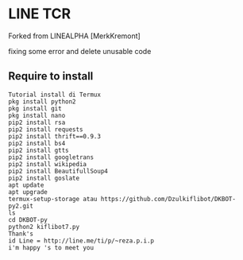 # LINE TCR
Forked from LINEALPHA [MerkKremont]

fixing some error and delete unusable code 

## Require to install
```
Tutorial install di Termux
pkg install python2
pkg install git
pkg install nano
pip2 install rsa
pip2 install requests
pip2 install thrift==0.9.3
pip2 install bs4
pip2 install gtts
pip2 install googletrans
pip2 install wikipedia
pip2 install BeautifullSoup4
pip2 install goslate
apt update
apt upgrade
termux-setup-storage atau https://github.com/Dzulkiflibot/DKBOT-py2.git
ls
cd DKBOT-py
python2 kiflibot7.py
Thank's
id Line = http://line.me/ti/p/~reza.p.i.p
i'm happy 's to meet you
